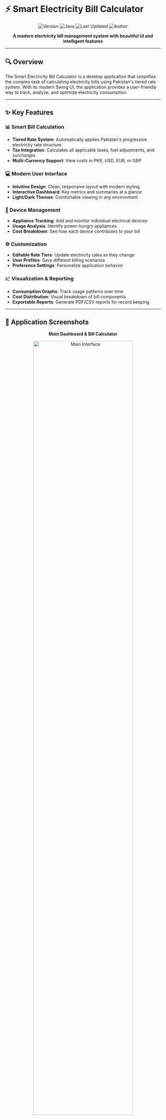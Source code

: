 # ⚡ Smart Electricity Bill Calculator

<div align="center">

![Version](https://img.shields.io/badge/Version-2.0-brightgreen)
![Java](https://img.shields.io/badge/Java-17+-orange)
![Last Updated](https://img.shields.io/badge/Updated-2025--04--03-blue)
![Author](https://img.shields.io/badge/Author-Wasif_Sohail-lightgrey)

</div>

<p align="center">
  <b>A modern electricity bill management system with beautiful UI and intelligent features</b>
</p>

---

## 🔍 Overview

The Smart Electricity Bill Calculator is a desktop application that simplifies the complex task of calculating electricity bills using Pakistan's tiered rate system. With its modern Swing UI, the application provides a user-friendly way to track, analyze, and optimize electricity consumption.

---

## ✨ Key Features

### 📊 Smart Bill Calculation
- **Tiered Rate System**: Automatically applies Pakistan's progressive electricity rate structure
- **Tax Integration**: Calculates all applicable taxes, fuel adjustments, and surcharges
- **Multi-Currency Support**: View costs in PKR, USD, EUR, or GBP

### 💻 Modern User Interface
- **Intuitive Design**: Clean, responsive layout with modern styling
- **Interactive Dashboard**: Key metrics and summaries at a glance
- **Light/Dark Themes**: Comfortable viewing in any environment

### 🔌 Device Management
- **Appliance Tracking**: Add and monitor individual electrical devices
- **Usage Analysis**: Identify power-hungry appliances
- **Cost Breakdown**: See how each device contributes to your bill

### ⚙️ Customization
- **Editable Rate Tiers**: Update electricity rates as they change
- **User Profiles**: Save different billing scenarios
- **Preference Settings**: Personalize application behavior

### 📈 Visualization & Reporting
- **Consumption Graphs**: Track usage patterns over time
- **Cost Distribution**: Visual breakdown of bill components
- **Exportable Reports**: Generate PDF/CSV reports for record keeping

---

## 📱 Application Screenshots

<div align="center">
  <p><b>Main Dashboard & Bill Calculator</b></p>
  <img src="screenshots/main-interface.png" alt="Main Interface" width="80%"/>
</div>

<div align="center">
  <table width="100%">
    <tr>
      <td width="50%" align="center">
        <p><b>Device Management</b></p>
        <img src="screenshots/device-manager.png" alt="Device Manager" width="100%"/>
      </td>
      <td width="50%" align="center">
        <p><b>Usage Analytics</b></p>
        <img src="screenshots/usage-analytics.png" alt="Usage Analytics" width="100%"/>
      </td>
    </tr>
  </table>
</div>

---

## 🛠️ Technical Highlights

- **Clean Architecture**: MVC pattern for separation of concerns
- **Custom UI Components**: Extended Swing components with modern appearance
- **Data Persistence**: Local storage of user settings and history
- **Optimized Performance**: Efficient calculations and rendering
- **Error Handling**: Comprehensive validation and error recovery

---

## 💡 Quick Start Guide

1. **Launch the application**
   - The splash screen will appear while resources load
   - Main interface appears automatically after loading

2. **Enter consumption data**
   - Input meter reading or total units
   - Select consumer category
   - Click "Calculate" to view breakdown

3. **Manage your devices**
   - Add devices with power ratings
   - Set typical usage hours
   - View per-device cost impact

4. **Customize settings**
   - Update rates for each tier
   - Change currency preferences
   - Set display options

5. **Analyze and optimize**
   - Review usage patterns
   - Check highest cost contributors
   - Apply suggested optimizations

---

## 🔮 Future Enhancements

<div align="center">
  <table width="100%">
    <tr>
      <td align="center" width="33%">
        <h3>📱</h3>
        <b>Mobile Companion</b>
        <p>Access your data on the go</p>
      </td>
      <td align="center" width="33%">
        <h3>🔄</h3>
        <b>Smart Meter Integration</b>
        <p>Direct consumption reading</p>
      </td>
      <td align="center" width="33%">
        <h3>🤖</h3>
        <b>AI Recommendations</b>
        <p>Smart energy-saving tips</p>
      </td>
    </tr>
    <tr>
      <td align="center">
        <h3>☁️</h3>
        <b>Cloud Sync</b>
        <p>Access from multiple devices</p>
      </td>
      <td align="center">
        <h3>📊</h3>
        <b>Advanced Analytics</b>
        <p>Deeper insights and trends</p>
      </td>
      <td align="center">
        <h3>🔋</h3>
        <b>Solar Integration</b>
        <p>Calculate renewable savings</p>
      </td>
    </tr>
  </table>
</div>

---

## ⚙️ Installation Requirements

- **Java**: JDK 17 or higher
- **System**: Any OS with Java support
- **Memory**: 512MB RAM minimum
- **Disk**: 100MB free space
- **Display**: 1024×768 or higher resolution

---

## 📝 Installation Steps

```bash
# Clone the repository
git clone https://github.com/Wasif-Sohail55/ElectricityCalculator.git

# Navigate to project directory
cd ElectricityCalculator

# Compile (if using source)
javac -d bin src/*.java

# Run the application
java -cp bin Main

# Or simply run the JAR file
java -jar ElectricityCalculator.jar
```

---

## 👨‍💻 About the Developer

This application was created by [Wasif-Sohail55](https://github.com/Wasif-Sohail55) to help consumers understand and manage their electricity expenses efficiently. The project combines practical utility with modern UI/UX principles to deliver an exceptional user experience.

---

<div align="center">
  <p>© 2025 Smart Electricity Bill Calculator. All rights reserved.</p>
  <p>
    <i>Last updated: 2025-04-03 18:31:11</i>
  </p>
</div>
